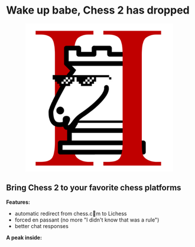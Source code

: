 # Wake up babe, Chess 2 has dropped
<div align="center">
    <img src="chess2logo.png" alt="Chess 2 logo" width="400"/>
</div>

## Bring Chess 2 to your favorite chess platforms

**Features:** 
- automatic redirect from chess.c🤮m to Lichess
- forced en passant (no more "I didn't know that was a rule")
- better chat responses

**A peak inside:**

